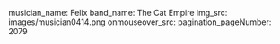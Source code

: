 musician_name: Felix
band_name: The Cat Empire
img_src: images/musician0414.png
onmouseover_src: 
pagination_pageNumber: 2079